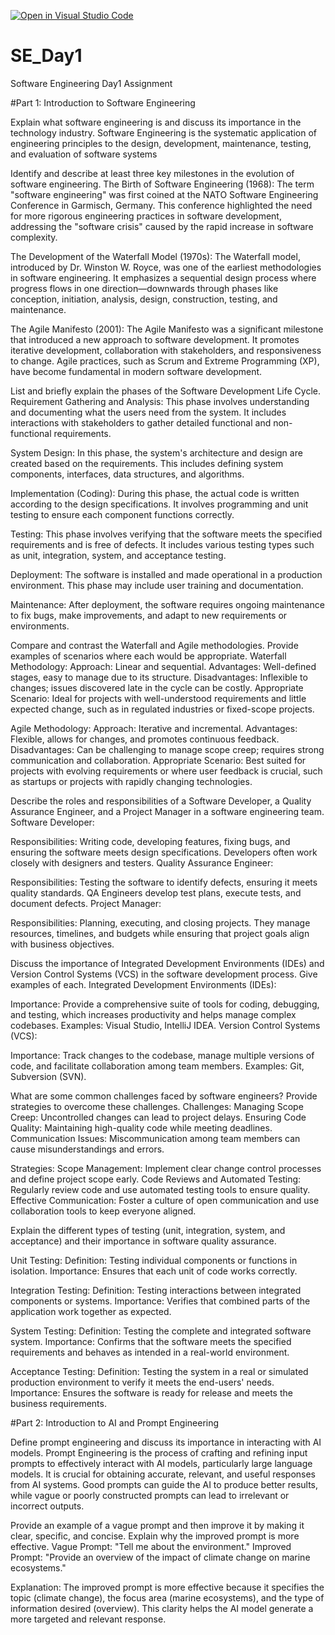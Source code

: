 [![Open in Visual Studio Code](https://classroom.github.com/assets/open-in-vscode-2e0aaae1b6195c2367325f4f02e2d04e9abb55f0b24a779b69b11b9e10269abc.svg)](https://classroom.github.com/online_ide?assignment_repo_id=15536224&assignment_repo_type=AssignmentRepo)
# SE_Day1
Software Engineering Day1 Assignment

#Part 1: Introduction to Software Engineering

Explain what software engineering is and discuss its importance in the technology industry.
Software Engineering is the systematic application of engineering principles to the design, development, maintenance, testing, and evaluation of software systems

Identify and describe at least three key milestones in the evolution of software engineering.
The Birth of Software Engineering (1968):
The term "software engineering" was first coined at the NATO Software Engineering Conference in Garmisch, Germany. This conference highlighted the need for more rigorous engineering practices in software development, addressing the "software crisis" caused by the rapid increase in software complexity.

The Development of the Waterfall Model (1970s):
The Waterfall model, introduced by Dr. Winston W. Royce, was one of the earliest methodologies in software engineering. It emphasizes a sequential design process where progress flows in one direction—downwards through phases like conception, initiation, analysis, design, construction, testing, and maintenance.

The Agile Manifesto (2001):
The Agile Manifesto was a significant milestone that introduced a new approach to software development. It promotes iterative development, collaboration with stakeholders, and responsiveness to change. Agile practices, such as Scrum and Extreme Programming (XP), have become fundamental in modern software development.

List and briefly explain the phases of the Software Development Life Cycle.
Requirement Gathering and Analysis:
This phase involves understanding and documenting what the users need from the system. It includes interactions with stakeholders to gather detailed functional and non-functional requirements.

System Design:
In this phase, the system's architecture and design are created based on the requirements. This includes defining system components, interfaces, data structures, and algorithms.

Implementation (Coding):
During this phase, the actual code is written according to the design specifications. It involves programming and unit testing to ensure each component functions correctly.

Testing:
This phase involves verifying that the software meets the specified requirements and is free of defects. It includes various testing types such as unit, integration, system, and acceptance testing.

Deployment:
The software is installed and made operational in a production environment. This phase may include user training and documentation.

Maintenance:
After deployment, the software requires ongoing maintenance to fix bugs, make improvements, and adapt to new requirements or environments.

Compare and contrast the Waterfall and Agile methodologies. Provide examples of scenarios where each would be appropriate.
Waterfall Methodology:
Approach: Linear and sequential.
Advantages: Well-defined stages, easy to manage due to its structure.
Disadvantages: Inflexible to changes; issues discovered late in the cycle can be costly.
Appropriate Scenario: Ideal for projects with well-understood requirements and little expected change, such as in regulated industries or fixed-scope projects.

Agile Methodology:
Approach: Iterative and incremental.
Advantages: Flexible, allows for changes, and promotes continuous feedback.
Disadvantages: Can be challenging to manage scope creep; requires strong communication and collaboration.
Appropriate Scenario: Best suited for projects with evolving requirements or where user feedback is crucial, such as startups or projects with rapidly changing technologies.

Describe the roles and responsibilities of a Software Developer, a Quality Assurance Engineer, and a Project Manager in a software engineering team.
Software Developer:

Responsibilities: Writing code, developing features, fixing bugs, and ensuring the software meets design specifications. Developers often work closely with designers and testers.
Quality Assurance Engineer:

Responsibilities: Testing the software to identify defects, ensuring it meets quality standards. QA Engineers develop test plans, execute tests, and document defects.
Project Manager:

Responsibilities: Planning, executing, and closing projects. They manage resources, timelines, and budgets while ensuring that project goals align with business objectives.

Discuss the importance of Integrated Development Environments (IDEs) and Version Control Systems (VCS) in the software development process. Give examples of each.
Integrated Development Environments (IDEs):

Importance: Provide a comprehensive suite of tools for coding, debugging, and testing, which increases productivity and helps manage complex codebases.
Examples: Visual Studio, IntelliJ IDEA.
Version Control Systems (VCS):

Importance: Track changes to the codebase, manage multiple versions of code, and facilitate collaboration among team members.
Examples: Git, Subversion (SVN).

What are some common challenges faced by software engineers? Provide strategies to overcome these challenges.
Challenges:
Managing Scope Creep: Uncontrolled changes can lead to project delays.
Ensuring Code Quality: Maintaining high-quality code while meeting deadlines.
Communication Issues: Miscommunication among team members can cause misunderstandings and errors.

Strategies:
Scope Management: Implement clear change control processes and define project scope early.
Code Reviews and Automated Testing: Regularly review code and use automated testing tools to ensure quality.
Effective Communication: Foster a culture of open communication and use collaboration tools to keep everyone aligned.

Explain the different types of testing (unit, integration, system, and acceptance) and their importance in software quality assurance.

Unit Testing:
Definition: Testing individual components or functions in isolation.
Importance: Ensures that each unit of code works correctly.

Integration Testing:
Definition: Testing interactions between integrated components or systems.
Importance: Verifies that combined parts of the application work together as expected.

System Testing:
Definition: Testing the complete and integrated software system.
Importance: Confirms that the software meets the specified requirements and behaves as intended in a real-world environment.

Acceptance Testing:
Definition: Testing the system in a real or simulated production environment to verify it meets the end-users' needs.
Importance: Ensures the software is ready for release and meets the business requirements.

#Part 2: Introduction to AI and Prompt Engineering


Define prompt engineering and discuss its importance in interacting with AI models.
Prompt Engineering is the process of crafting and refining input prompts to effectively interact with AI models, particularly large language models. It is crucial for obtaining accurate, relevant, and useful responses from AI systems. Good prompts can guide the AI to produce better results, while vague or poorly constructed prompts can lead to irrelevant or incorrect outputs.

Provide an example of a vague prompt and then improve it by making it clear, specific, and concise. Explain why the improved prompt is more effective.
Vague Prompt: "Tell me about the environment."
Improved Prompt: "Provide an overview of the impact of climate change on marine ecosystems."

Explanation: The improved prompt is more effective because it specifies the topic (climate change), the focus area (marine ecosystems), and the type of information desired (overview). This clarity helps the AI model generate a more targeted and relevant response.
